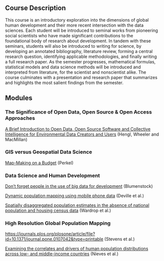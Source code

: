 ## Course Description  

This course is an introductory exploration into the dimensions of global human development and their more recent intersection with the data sciences. Each student will be introduced to seminal works from pioneering social scientists who have made significant contributions to the foundational body of research about development. In tandem with these seminars, students will also be introduced to writing for science, by developing an annotated bibliography, literature review, forming a central research question, identifying applicable methodologies, and finally writing a full research paper. As the semester progresses, mathematical formulas, statistical models and data science methods will be introduced and interpreted from literature, for the scientist and nonscientist alike. The course culminates with a presentation and research paper that summarizes and highlights the most salient findings from the semester.

## Modules

### The Significance of Open Data, Open Source & Open Access Approaches

<a href = "https://peerj.com/preprints/27127.pdf">A Brief Introduction to
Open Data, Open Source Software and Collective Intelligence for Environmental Data Creators and Users</a> (Hengl, Wheeler and MacMillan)

### GIS versus Geospatial Data Science

<a href = "https://www.nature.com/magazine-assets/d41586-018-05331-6/d41586-018-05331-6.pdf">Map-Making on a Budget</a> (Perkel)

### Data Science and Human Development

<a href = "https://www.nature.com/magazine-assets/d41586-018-06215-5/d41586-018-06215-5.pdf">Don’t forget people in the use
of big data for development</a> (Blumenstock)

<a href = "https://www.pnas.org/content/pnas/111/45/15888.full.pdf">Dynamic population mapping using mobile phone data</a> (Deville et al.)

<a href = "https://www.pnas.org/content/pnas/115/14/3529.full.pdf">Spatially disaggregated population estimates
in the absence of national population and housing census data</a> (Wardrop et al.)

### High Resolution Global Population Mapping

<a href = "https://journals.plos.org/plosone/article/file?id=10.1371/journal.pone.0107042&type=printable">https://journals.plos.org/plosone/article/file?id=10.1371/journal.pone.0107042&type=printable</a> (Stevens et al.)


<a href = "https://www.ncbi.nlm.nih.gov/pmc/articles/PMC5746564/pdf/rsif20170401.pdf">Examining the correlates and drivers of human population distributions across low- and middle-income countries</a> (Nieves et al.)


